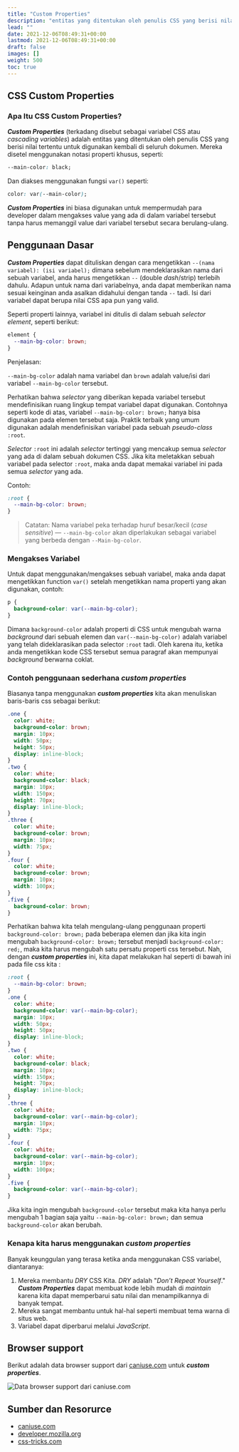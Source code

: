 ```yaml
---
title: "Custom Properties"
description: "entitas yang ditentukan oleh penulis CSS yang berisi nilai tertentu untuk digunakan kembali di seluruh dokumen. Mereka disetel menggunakan notasi properti khusus"
lead: ""
date: 2021-12-06T08:49:31+00:00
lastmod: 2021-12-06T08:49:31+00:00
draft: false
images: []
weight: 500
toc: true
---
```

## CSS Custom Properties

### Apa Itu CSS Custom Properties?

**_Custom Properties_** (terkadang disebut sebagai variabel CSS atau _cascading variables_) adalah entitas yang ditentukan oleh penulis CSS yang berisi nilai tertentu untuk digunakan kembali di seluruh dokumen. Mereka disetel menggunakan notasi properti khusus, seperti:

```css
--main-color: black;
```

Dan diakses menggunakan fungsi `var()` seperti:

```css
color: var(--main-color);
```

**_Custom Properties_** ini biasa digunakan untuk mempermudah para developer dalam mengakses value yang ada di dalam variabel tersebut tanpa harus memanggil value dari variabel tersebut secara berulang-ulang.

## Penggunaan Dasar

**_Custom Properties_** dapat dituliskan dengan cara mengetikkan `--(nama variabel): (isi variabel);` dimana sebelum mendeklarasikan nama dari sebuah variabel, anda harus mengetikkan `--` (double _dash_/strip) terlebih dahulu. Adapun untuk nama dari variabelnya, anda dapat memberikan nama sesuai keinginan anda asalkan didahului dengan tanda `--` tadi. Isi dari variabel dapat berupa nilai CSS apa pun yang valid.

Seperti properti lainnya, variabel ini ditulis di dalam sebuah _selector element_, seperti berikut:

```css
element {
  --main-bg-color: brown;
}
```

Penjelasan:

`--main-bg-color` adalah nama variabel dan `brown` adalah value/isi dari variabel `--main-bg-color` tersebut.

Perhatikan bahwa _selector_ yang diberikan kepada variabel tersebut mendefinisikan ruang lingkup tempat variabel dapat digunakan. Contohnya seperti kode di atas, variabel `--main-bg-color: brown;` hanya bisa digunakan pada elemen tersebut saja. Praktik terbaik yang umum digunakan adalah mendefinisikan variabel pada sebuah _pseudo-class_ `:root`.

_Selector_ `:root` ini adalah _selector_ tertinggi yang mencakup semua _selector_ yang ada di dalam sebuah dokumen CSS. Jika kita meletakkan sebuah variabel pada selector `:root`, maka anda dapat memakai variabel ini pada semua _selector_ yang ada.

Contoh:

```css
:root {
  --main-bg-color: brown;
}
```

> Catatan: Nama variabel peka terhadap huruf besar/kecil (_case sensitive_) — `--main-bg-color` akan diperlakukan sebagai variabel yang berbeda dengan `--Main-bg-color`.

### Mengakses Variabel

Untuk dapat menggunakan/mengakses sebuah variabel, maka anda dapat mengetikkan function `var()` setelah mengetikkan nama properti yang akan digunakan, contoh:

```css
p {
  background-color: var(--main-bg-color);
}
```

Dimana `background-color` adalah properti di CSS untuk mengubah warna _background_ dari sebuah elemen dan `var(--main-bg-color)` adalah variabel yang telah dideklarasikan pada selector `:root` tadi. Oleh karena itu, ketika anda mengetikkan kode CSS tersebut semua paragraf akan mempunyai _background_ berwarna coklat.

### Contoh penggunaan sederhana **_custom properties_**

Biasanya tanpa menggunakan **_custom properties_** kita akan menuliskan baris-baris css sebagai berikut:

```css
.one {
  color: white;
  background-color: brown;
  margin: 10px;
  width: 50px;
  height: 50px;
  display: inline-block;
}
.two {
  color: white;
  background-color: black;
  margin: 10px;
  width: 150px;
  height: 70px;
  display: inline-block;
}
.three {
  color: white;
  background-color: brown;
  margin: 10px;
  width: 75px;
}
.four {
  color: white;
  background-color: brown;
  margin: 10px;
  width: 100px;
}
.five {
  background-color: brown;
}
```

Perhatikan bahwa kita telah mengulang-ulang penggunaan properti `background-color: brown;` pada beberapa elemen dan jika kita ingin mengubah `background-color: brown;` tersebut menjadi `background-color: red;`, maka kita harus mengubah satu persatu properti css tersebut. Nah, dengan **_custom properties_** ini, kita dapat melakukan hal seperti di bawah ini pada file css kita :

```css
:root {
  --main-bg-color: brown;
}
.one {
  color: white;
  background-color: var(--main-bg-color);
  margin: 10px;
  width: 50px;
  height: 50px;
  display: inline-block;
}
.two {
  color: white;
  background-color: black;
  margin: 10px;
  width: 150px;
  height: 70px;
  display: inline-block;
}
.three {
  color: white;
  background-color: var(--main-bg-color);
  margin: 10px;
  width: 75px;
}
.four {
  color: white;
  background-color: var(--main-bg-color);
  margin: 10px;
  width: 100px;
}
.five {
  background-color: var(--main-bg-color);
}
```

Jika kita ingin mengubah `background-color` tersebut maka kita hanya perlu mengubah 1 bagian saja yaitu `--main-bg-color: brown;` dan semua `background-color` akan berubah.

### Kenapa kita harus menggunakan **_custom properties_**

Banyak keunggulan yang terasa ketika anda menggunakan CSS variabel, diantaranya:

1.  Mereka membantu _DRY_ CSS Kita. _DRY_ adalah "_Don’t Repeat Yourself_." **_Custom Properties_** dapat membuat kode lebih mudah di _maintain_ karena kita dapat memperbarui satu nilai dan menampilkannya di banyak tempat.
2.  Mereka sangat membantu untuk hal-hal seperti membuat tema warna di situs web.
3.  Variabel dapat diperbarui melalui _JavaScript_.

## Browser support

Berikut adalah data browser support dari [caniuse.com](caniuse.com) untuk **_custom properties_**.

![Data browser support dari caniuse.com](https://res.cloudinary.com/ireaderinokun/image/upload/v1633265298932/caniuse-embed/all/CSS-Variables.webp)

## Sumber dan Resorurce

- [caniuse.com](https://caniuse.com/)
- [developer.mozilla.org](https://developer.mozilla.org/)
- [css-tricks.com](https://css-tricks.com/)
